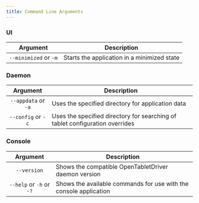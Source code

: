 ```yaml
---
title: Command Line Arguments
---
```


### UI

|        Argument       | Description |
| :-------------------: | ----------- |
| `--minimized` or `-m` | Starts the application in a minimized state

### Daemon

|       Argument      | Description |
| :-----------------: | ----------- |
| `--appdata` or `-a` | Uses the specified directory for application data
| `--config` or `-c`  | Uses the specified directory for searching of tablet configuration overrides

### Console

|          Argument        | Description |
| :----------------------: | ----------- |
|        `--version`       | Shows the compatible OpenTabletDriver daemon version
| `--help` or `-h` or `-?` | Shows the available commands for use with the console application
